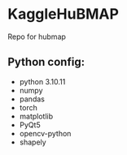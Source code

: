 # KaggleHuBMAP
Repo for hubmap

## Python config:

 * python 3.10.11
 * numpy
 * pandas
 * torch
 * matplotlib
 * PyQt5
 * opencv-python
 * shapely